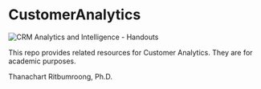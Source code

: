 # CustomerAnalytics
![CRM Analytics and Intelligence - Handouts](https://user-images.githubusercontent.com/19220612/130797250-c1f9afe7-53a6-462d-8bc4-e8da3d8cc8f5.jpg)

This repo provides related resources for Customer Analytics. They are for academic purposes.

Thanachart Ritbumroong, Ph.D.
